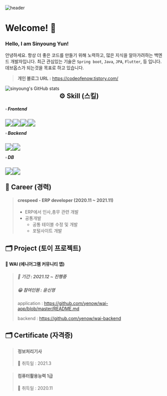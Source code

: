 ![header](https://capsule-render.vercel.app/api?type=rect&color=gradient&customColorList=0&height=300&section=header&text=sinyoung`s%20github&fontSize=40&fontColor=ffffff)





# Welcome! 👋

### Hello, I am Sinyoung Yun!

안녕하세요. 항상 더 좋은 코드를 만들기 위해 노력하고, 많은 지식을 알아가려하는 백엔드 개발자입니다. 최근 관심있는 기술은 `Spring boot`, `Java`, `JPA`, `Flutter`, 등 입니다. 데브옵스가 되는것을 목표로 하고 있습니다. 



> **개인 블로그 URL :** https://codeofenow.tistory.com/

<img src="https://github-readme-stats.vercel.app/api?username=yenow&show_icons=true&theme=radical" alt="sinyoung's GitHub stats" style="float: left;" />



## ⚙️ Skill (스킬)

#####  ▫️ Frontend

<img src="https://img.shields.io/badge/Html-E34F26?style=flat-square&logo=Html5&logoColor=white" style="zoom:150%; float: left" />&nbsp;<img src="https://img.shields.io/badge/CSS-1572B6?style=flat-square&logo=CSS3&logoColor=white" style="zoom:150%; float: left" />&nbsp;<img src="https://img.shields.io/badge/JavaScript-F7DF1E?style=flat-square&logo=JavaScript&logoColor=white" style="zoom:150%; float: left" />&nbsp;<img src="https://img.shields.io/badge/React-61DAFB?style=flat-square&logo=React&logoColor=white" style="zoom:150%; float: left" />



#####  ▫️ Backend

<img src="https://img.shields.io/badge/Java-007396?style=flat-square&logo=Java&logoColor=white" style="zoom:150%; float: left" />&nbsp;<img src="https://img.shields.io/badge/SpringBoot-6DB33F?style=flat-square&logo=SpringBoot&logoColor=white" style="zoom:150%; float: left" />



#####  ▫️ DB

<img src="https://img.shields.io/badge/Oracle-F80000?style=flat-square&logo=Oracle&logoColor=white" style="zoom:150%; float: left" />&nbsp;<img src="https://img.shields.io/badge/MySQL-4479A1?style=flat-square&logo=MySQL&logoColor=white" style="zoom:150%; float: left" />





## 🔭 Career (경력)

> #### crespeed - ERP developer (2020.11 ~ 2021.11)
>
> - ERP에서 인사,총무 관련 개발
> - 공통개발
>   - 공통 테이블 수정 및 개발
>   - 포털사이트 개발



## 🗂️ Project (토이 프로젝트)

#### 📱 WAI (에니어그램 커뮤니티 앱)

> ##### 📆 기간 : 2021.12 ~ 진행중
>
> ##### 😀 참여인원 : 윤신영
>
> application : https://github.com/yenow/wai-app/blob/master/README.md
>
> backend : https://github.com/yenow/wai-backend





## 🗂️ Certificate (자격증)

> #### 정보처리기사 
>
> 📆 취득일 : 2021.3

> #### 컴퓨터활용능력 1급
>
> 📆 취득일 : 2020.11
